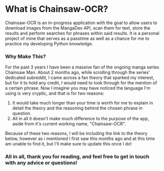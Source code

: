 # What is Chainsaw-OCR?
Chainsaw-OCR is an in-progress application with the goal to allow users to download images from the MangaDex API, scan them for text, store the results and perform searches for phrases within said results. It is a personal project of mine that serves as a passtime as well as a chance for me to practice my developing Python knowledge.

### Why Make This?
For the past 3 years I have been a massive fan of the ongoing manga series Chainsaw Man. About 2 months ago, while scrolling through the series' dedicated subreddit, I came across a fan theory that sparked my interest, but for it to hold any credit, I would need to look through for the mention of a certain phrase. Now I imagine you may have noticed the language I'm using is very cryptic, and that is for two reasons:

1. It would take much longer than your time is worth for me to explain in detail the theory and the reasoning behind the chosen phrase in question.
2. All in all it doesn't make much difference to the purpose of the app, aside from it's current working name, "Chainsaw-OCR".

Because of these two reasons, I will be including the link to the theory below, however as i mentioned I first saw this months ago and at this time am unable to find it, but I'll make sure to update this once I do!

### **All in all, thank you for reading, and feel free to get in touch with any advice or questions!**
